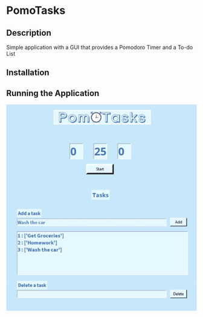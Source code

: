# PomoTasks

## Description
Simple application with a GUI that provides a Pomodoro Timer and a To-do List

## Installation

## Running the Application
![Alt text](Assets\endgif.gif?raw=true "Title")